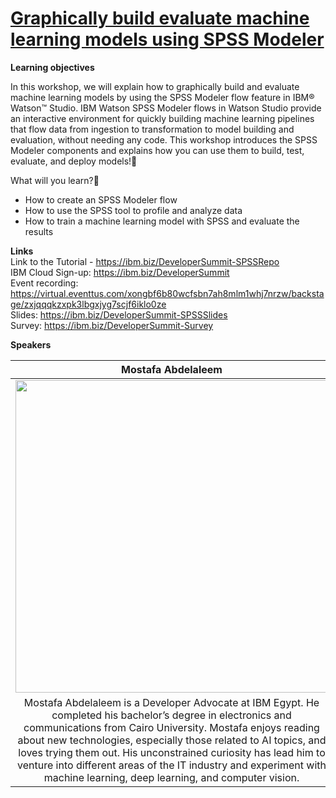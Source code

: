 # [Graphically build evaluate machine learning models using SPSS Modeler](https://developer.ibm.com/tutorials/watson-studio-spss-modeler-flow/)

**Learning objectives**

In this workshop, we will explain how to graphically build and evaluate machine learning models by using the SPSS Modeler flow feature in IBM® Watson™ Studio. IBM Watson SPSS Modeler flows in Watson Studio provide an interactive environment for quickly building machine learning pipelines that flow data from ingestion to transformation to model building and evaluation, without needing any code. This workshop introduces the SPSS Modeler components and explains how you can use them to build, test, evaluate, and deploy models!🤩

What will you learn?🤔 <br/>
- How to create an SPSS Modeler flow
- How to use the SPSS tool to profile and analyze data
- How to train a machine learning model with SPSS and evaluate the results

**Links** <br/>
Link to the Tutorial - https://ibm.biz/DeveloperSummit-SPSSRepo <br/>
IBM Cloud Sign-up: https://ibm.biz/DeveloperSummit <br/>
Event recording: https://virtual.eventtus.com/xongbf6b80wcfsbn7ah8mlm1whj7nrzw/backstage/zxjqqqkzxpk3lbgxjyg7scjf6iklo0ze <br/>
Slides: https://ibm.biz/DeveloperSummit-SPSSSlides <br/>
Survey: https://ibm.biz/DeveloperSummit-Survey

**Speakers**<br/>
<!-- ![SpeakerTile-MostafaAbdelaleem](https://user-images.githubusercontent.com/12492961/122354997-934d6680-cf62-11eb-97d7-ab9ad81d120e.jpeg)

![SpeakerTile-MridulBhandari](https://user-images.githubusercontent.com/12492961/122355048-9fd1bf00-cf62-11eb-96cc-9250dbfb8e3d.jpeg)

<img src="https://user-images.githubusercontent.com/12492961/122354997-934d6680-cf62-11eb-97d7-ab9ad81d120e.jpeg" width="500" height="500">

<img src="https://user-images.githubusercontent.com/12492961/122355048-9fd1bf00-cf62-11eb-96cc-9250dbfb8e3d.jpeg" width="500" height="500"> -->

Mostafa Abdelaleem         |  Mridul Bhandari
:-------------------------:|:-------------------------:
<img src="https://user-images.githubusercontent.com/12492961/122354997-934d6680-cf62-11eb-97d7-ab9ad81d120e.jpeg" href= "https://www.linkedin.com/in/mostafa-abdelaleem/" width="500" height="500">  |  <img src="https://user-images.githubusercontent.com/12492961/122355048-9fd1bf00-cf62-11eb-96cc-9250dbfb8e3d.jpeg" href= "https://www.linkedin.com/in/mridul-bhandari" width="500" height="500">
Mostafa Abdelaleem is a Developer Advocate at IBM Egypt. He completed his bachelor’s degree in electronics and communications from Cairo University. Mostafa enjoys reading about new technologies, especially those related to AI topics, and loves trying them out. His unconstrained curiosity has lead him to venture into different areas of the IT industry and experiment with machine learning, deep learning, and computer vision. | Mridul Bhandari is a Developer Advocate focusing on Data, AI & Microservices from UAE. He has worked with Cloud Pak for Data, Watson Assistant, Watson Discovery, Auto AI & SPSS Modeler. He also has experience with frameworks such as React & React Native.
